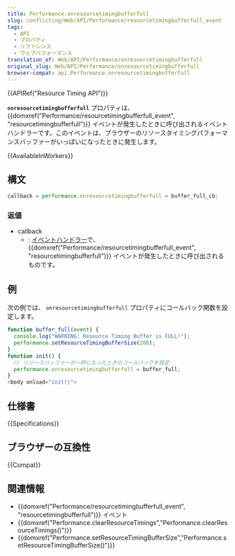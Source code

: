 ```yaml
---
title: Performance.onresourcetimingbufferfull
slug: conflicting/Web/API/Performance/resourcetimingbufferfull_event
tags:
  - API
  - プロパティ
  - リファレンス
  - ウェブパフォーマンス
translation_of: Web/API/Performance/onresourcetimingbufferfull
original_slug: Web/API/Performance/onresourcetimingbufferfull
browser-compat: api.Performance.onresourcetimingbufferfull
---
```

{{APIRef("Resource Timing API")}}

**`onresourcetimingbufferfull`** プロパティは、 {{domxref("Performance/resourcetimingbufferfull_event", "resourcetimingbufferfull")}} イベントが発生したときに呼び出されるイベントハンドラーです。このイベントは、ブラウザーのリソースタイミングパフォーマンスバッファーがいっぱいになったときに発生します。

{{AvailableInWorkers}}

## 構文

```js
callback = performance.onresourcetimingbufferfull = buffer_full_cb;
```

### 返値

- callback
  - : [イベントハンドラー](/ja/docs/Web/Events/Event_handlers)で、 {{domxref("Performance/resourcetimingbufferfull_event", "resourcetimingbufferfull")}} イベントが発生したときに呼び出されるものです。
</dl>

## 例

次の例では、 `onresourcetimingbufferfull` プロパティにコールバック関数を設定します。

```js
function buffer_full(event) {
  console.log("WARNING: Resource Timing Buffer is FULL!");
  performance.setResourceTimingBufferSize(200);
}
function init() {
  // リソースバッファーが一杯になったときのコールバックを設定
  performance.onresourcetimingbufferfull = buffer_full;
}
<body onload="init()">
```

## 仕様書

{{Specifications}}

## ブラウザーの互換性

{{Compat}}

## 関連情報

- {{domxref("Performance/resourcetimingbufferfull_event", "resourcetimingbufferfull")}} イベント
- {{domxref("Performance.clearResourceTimings","Performance.clearResourceTimings()")}}
- {{domxref("Performance.setResourceTimingBufferSize","Performance.setResourceTimingBufferSize()")}}
